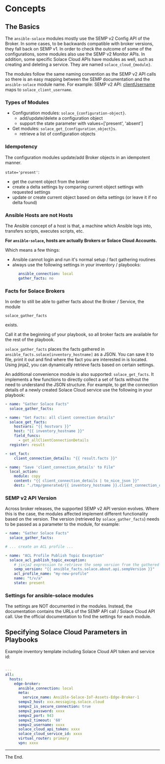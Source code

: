 # Concepts

## The Basics

The `ansible-solace` modules mostly use the SEMP v2 Config API of the Broker. In some cases, to be backwards compatible with broker versions, they fall back on SEMP v1.
In order to check the outcome of some of the configurations, some modules also use the SEMP v2 Monitor APIs.
In addition, some specific Solace Cloud APIs have modules as well, such as creating and deleting a service. They are named `solace_cloud_{module}`.

The modules follow the same naming convention as the SEMP v2 API calls so there is an easy mapping between the SEMP documentation and the `ansible-solace` module name.
For example:
SEMP v2 API: [clientUsername](https://docs.solace.com/API-Developer-Online-Ref-Documentation/swagger-ui/config/index.html#/clientUsername) maps to `solace_client_username`.

### Types of Modules

* Configuration modules: `solace_{configuration-object}`.
  - add/update/delete a configuration object
  - support the state parameter with values=['present', 'absent']
* Get modules: `solace_get_{configuration_object}s`.
  - retrieve a list of configuration objects

### Idempotency
The configuration modules update/add Broker objects in an idempotent manner.

`state='present'`:
  - get the current object from the broker
  - create a delta settings by comparing current object settings with requested settings
  - update or create current object based on delta settings (or leave it if no delta found)

### Ansible Hosts are not Hosts

The Ansible concept of a host is that, a machine which Ansible logs into, transfers scripts, executes scripts, etc.

**For `ansible-solace`, hosts are actually Brokers or Solace Cloud Accounts.**

Which means a few things:
  - Ansible cannot login and run it's normal setup / fact gathering routines
  - always use the following settings in your inventory / playbooks:
````yaml
      ansible_connection: local
      gather_facts: no
````

### Facts for Solace Brokers

In order to still be able to gather facts about the Broker / Service, the module

  `solace_gather_facts`

exists.

Call it at the beginning of your playbook, so all broker facts are available for the rest of the playbook.

`solace_gather_facts` places the facts gathered in `ansible_facts.solace[inventory_hostname]` as a JSON.
You can save it to file, print it out and find where the fact you are interested in is located.
Using jinja2, you can dynamically retrieve facts based on certain settings.

An additional convenience module is also supported: `solace_get_facts`.
It implements a few functions to directly collect a set of facts without the need to understand the JSON structure.
For example, to get the connection details of a newly created Solace Cloud service use the following in your playbook:

````yaml
- name: "Gather Solace Facts"
  solace_gather_facts:

- name: "Get Facts: all client connection details"
  solace_get_facts:
    hostvars: "{{ hostvars }}"
    host: "{{ inventory_hostname }}"
    field_funcs:
      - get_allClientConnectionDetails
  register: result

- set_fact:
    client_connection_details: "{{ result.facts }}"

- name: "Save 'client_connection_details' to File"
  local_action:
    module: copy
    content: "{{ client_connection_details | to_nice_json }}"
    dest: "./tmp/generated/{{ inventory_hostname }}.client_connection_details.json"

````

### SEMP v2 API Version

Across broker releases, the supported SEMP v2 API version evolves.
Where this is the case, the modules affected implement different functionality based on the version.
The version (retrieved by `solace_gather_facts`) needs to be passed as a parameter to the module, for example:

````yaml
- name: "Gather Solace Facts"
  solace_gather_facts:

# ... create an ACL profile ...

- name: "ACL Profile Publish Topic Exception"
  solace_acl_publish_topic_exception:
    # jinja2 expression to retrieve the semp version from the gathered facts:
    semp_version: "{{ ansible_facts.solace.about.api.sempVersion }}"
    acl_profile_name: "my-new-profile"
    name: "t/v/a"
    state: present
````

### Settings for ansible-solace modules

The settings are NOT documented in the modules.
Instead, the documentation contains the URLs of the SEMP API call / Solace Cloud API call. Use the official documentation to find the settings for each module.


## Specifying Solace Cloud Parameters in Playbooks

Example inventory template including Solace Cloud API token and service id:

````yaml

---
all:
  hosts:
    edge-broker:
      ansible_connection: local
      meta:
        service_name: Ansible-Solace-IoT-Assets-Edge-Broker-1
      sempv2_host: xxx.messaging.solace.cloud
      sempv2_is_secure_connection: true
      sempv2_password: xxxx
      sempv2_port: 943
      sempv2_timeout: '60'
      sempv2_username: xxxx
      solace_cloud_api_token: xxxx
      solace_cloud_service_id: xxxx
      virtual_router: primary
      vpn: xxxx

````

---
The End.
